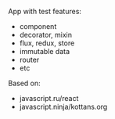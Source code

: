 App with test features:
- component
- decorator, mixin
- flux, redux, store
- immutable data
- router
- etc

Based on:
- javascript.ru/react
- javascript.ninja/kottans.org